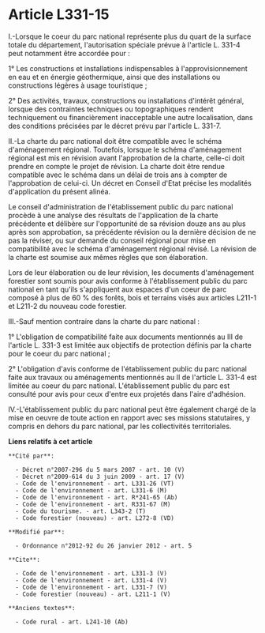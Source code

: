 # Article L331-15

I.-Lorsque le coeur du parc national représente plus du quart de la surface totale du département, l'autorisation spéciale
prévue à l'article L. 331-4 peut notamment être accordée pour : 

1° Les constructions et installations indispensables à l'approvisionnement en eau et en énergie géothermique, ainsi que des
installations ou constructions légères à usage touristique ; 

2° Des activités, travaux, constructions ou installations d'intérêt général, lorsque des contraintes techniques ou
topographiques rendent techniquement ou financièrement inacceptable une autre localisation, dans des conditions précisées par
le décret prévu par l'article L. 331-7. 

II.-La charte du parc national doit être compatible avec le schéma d'aménagement régional. Toutefois, lorsque le schéma
d'aménagement régional est mis en révision avant l'approbation de la charte, celle-ci doit prendre en compte le projet de
révision. La charte doit être rendue compatible avec le schéma dans un délai de trois ans à compter de l'approbation de
celui-ci. Un décret en Conseil d'Etat précise les modalités d'application du présent alinéa. 

Le conseil d'administration de l'établissement public du parc national procède à une analyse des résultats de l'application
de la charte précédente et délibère sur l'opportunité de sa révision douze ans au plus après son approbation, sa précédente
révision ou la dernière décision de ne pas la réviser, ou sur demande du conseil régional pour mise en compatibilité avec le
schéma d'aménagement régional révisé. La révision de la charte est soumise aux mêmes règles que son élaboration. 

Lors de leur élaboration ou de leur révision, les documents d'aménagement forestier sont soumis pour avis conforme à
l'établissement public du parc national en tant qu'ils s'appliquent aux espaces d'un coeur de parc composé à plus de 60 % des
forêts, bois et terrains visés aux articles L211-1 et L211-2 du nouveau code forestier. 

III.-Sauf mention contraire dans la charte du parc national : 

1° L'obligation de compatibilité faite aux documents mentionnés au III de l'article L. 331-3 est limitée aux objectifs de
protection définis par la charte pour le coeur du parc national ; 

2° L'obligation d'avis conforme de l'établissement public du parc national faite aux travaux ou aménagements mentionnés au II
de l'article L. 331-4 est limitée au coeur du parc national. L'établissement public du parc est consulté pour avis pour ceux
d'entre eux projetés dans l'aire d'adhésion. 

IV.-L'établissement public du parc national peut être également chargé de la mise en oeuvre de toute action en rapport avec
ses missions statutaires, y compris en dehors du parc national, par les collectivités territoriales.

**Liens relatifs à cet article**

	**Cité par**:

	  - Décret n°2007-296 du 5 mars 2007 - art. 10 (V)
	  - Décret n°2009-614 du 3 juin 2009 - art. 17 (V)
	  - Code de l'environnement - art. L331-26 (VT)
	  - Code de l'environnement - art. L331-6 (M)
	  - Code de l'environnement - art. R*241-65 (Ab)
	  - Code de l'environnement - art. R331-67 (M)
	  - Code du tourisme. - art. L343-2 (T)
	  - Code forestier (nouveau) - art. L272-8 (VD)

	**Modifié par**:

	  - Ordonnance n°2012-92 du 26 janvier 2012 - art. 5

	**Cite**:

	  - Code de l'environnement - art. L331-3 (V)
	  - Code de l'environnement - art. L331-4 (V)
	  - Code de l'environnement - art. L331-7 (V)
	  - Code forestier (nouveau) - art. L211-1 (V)

	**Anciens textes**:

	  - Code rural - art. L241-10 (Ab)
